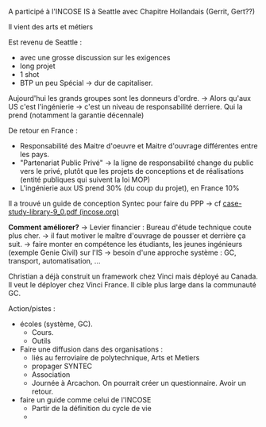
A participé à l'INCOSE IS à Seattle avec Chapitre Hollandais (Gerrit, Gert??)

Il vient des arts et métiers


Est revenu de Seattle : 
- avec une grosse discussion sur les exigences
- long projet
- 1 shot
- BTP un peu Spécial -> dur de capitaliser. 

Aujourd'hui les grands groupes sont les donneurs d'ordre.
-> Alors qu'aux US c'est l'ingénierie
-> c'est un niveau de responsabilité derriere. Qui la prend (notamment la garantie décennale)

De retour en France :
- Responsabilité des Maitre d'oeuvre et Maitre d'ouvrage différentes entre les pays.
- "Partenariat Public Privé" -> la ligne de responsabilité change du public vers le privé, plutôt que les projets de conceptions et de réalisations (entité publiques qui suivent la loi MOP)
- L'ingénierie aux US prend 30% (du coup du projet), en France 10%

Il a trouvé un guide de conception Syntec pour faire du PPP
-> cf [case-study-library-9_0.pdf (incose.org)](https://www.incose.org/docs/default-source/default-document-library/case-study-library-9_0.pdf?sfvrsn=450297c6_0)

**Comment améliorer?**
-> Levier financier : Bureau d'étude technique coute plus cher.
-> il faut motiver le maître d'ouvrage de pousser et derrière ça suit.
-> faire monter en compétence les étudiants, les jeunes ingénieurs (exemple Genie Civil) sur l'IS
-> besoin d'une approche système : GC, transport, automatisation, ...

Christian a déjà construit un framework chez Vinci mais déployé au Canada.
Il veut le déployer chez Vinci France.
Il cible plus large dans la communauté GC.

Action/pistes : 
- écoles (système, GC). 
	- Cours.
	- Outils
- Faire une diffusion dans des organisations : 
	- liés au ferroviaire de polytechnique, Arts et Metiers
	- propager SYNTEC
	- Association 
	- Journée à Arcachon. On pourrait créer un questionnaire. Avoir un retour.
- faire un guide comme celui de l'INCOSE
	- Partir de la définition du cycle de vie
	- 